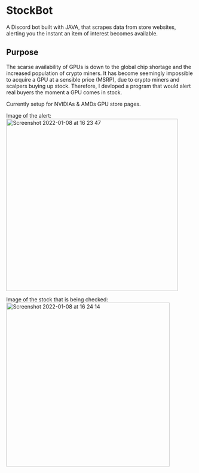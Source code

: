 # StockBot
A Discord bot built with JAVA, that scrapes data from store websites, alerting you the instant an item of interest becomes available.

## Purpose
The scarse availability of GPUs is down to the global chip shortage and the increased population of crypto miners.
It has become seemingly impossible to acquire a GPU at a sensible price (MSRP), due to crypto miners and scalpers buying up stock.
Therefore, I devloped a program that would alert real buyers the moment a GPU comes in stock.

Currently setup for NVIDIAs & AMDs GPU store pages. 

Image of the alert:  
<img width="459" alt="Screenshot 2022-01-08 at 16 23 47" src="https://user-images.githubusercontent.com/26677677/148651774-36d37db4-8a4f-4e7d-b7f3-77b0cf547116.png">

Image of the stock that is being checked:  
<img width="437" alt="Screenshot 2022-01-08 at 16 24 14" src="https://user-images.githubusercontent.com/26677677/148651779-05368f53-305b-4d8e-a3cd-be5708b1f2f4.png">


